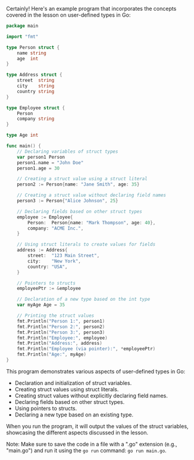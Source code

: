 Certainly! Here's an example program that incorporates the concepts covered in the lesson on user-defined types in Go:

```go
package main

import "fmt"

type Person struct {
	name string
	age  int
}

type Address struct {
	street  string
	city    string
	country string
}

type Employee struct {
	Person
	company string
}

type Age int

func main() {
	// Declaring variables of struct types
	var person1 Person
	person1.name = "John Doe"
	person1.age = 30

	// Creating a struct value using a struct literal
	person2 := Person{name: "Jane Smith", age: 35}

	// Creating a struct value without declaring field names
	person3 := Person{"Alice Johnson", 25}

	// Declaring fields based on other struct types
	employee := Employee{
		Person:  Person{name: "Mark Thompson", age: 40},
		company: "ACME Inc.",
	}

	// Using struct literals to create values for fields
	address := Address{
		street:  "123 Main Street",
		city:    "New York",
		country: "USA",
	}

	// Pointers to structs
	employeePtr := &employee

	// Declaration of a new type based on the int type
	var myAge Age = 35

	// Printing the struct values
	fmt.Println("Person 1:", person1)
	fmt.Println("Person 2:", person2)
	fmt.Println("Person 3:", person3)
	fmt.Println("Employee:", employee)
	fmt.Println("Address:", address)
	fmt.Println("Employee (via pointer):", *employeePtr)
	fmt.Println("Age:", myAge)
}
```

This program demonstrates various aspects of user-defined types in Go:
- Declaration and initialization of struct variables.
- Creating struct values using struct literals.
- Creating struct values without explicitly declaring field names.
- Declaring fields based on other struct types.
- Using pointers to structs.
- Declaring a new type based on an existing type.

When you run the program, it will output the values of the struct variables, showcasing the different aspects discussed in the lesson.

Note: Make sure to save the code in a file with a ".go" extension (e.g., "main.go") and run it using the `go run` command: `go run main.go`.
